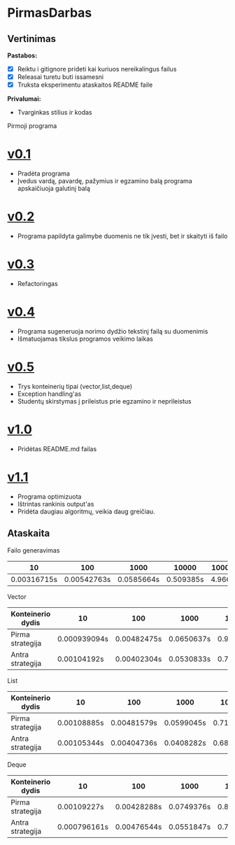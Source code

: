 # PirmasDarbas

## Vertinimas

**Pastabos:**

- [x] Reiktu i gitignore prideti kai kuriuos nereikalingus failus
- [x] Releasai turetu buti issamesni
- [x] Truksta eksperimentu ataskaitos README faile

**Privalumai:**

- Tvarginkas stilius ir kodas


Pirmoji programa
# [v0.1](https://github.com/EmilisDolgov/PirmasDarbas/releases/tag/v0.1)
* Pradėta programa
 * Įvedus vardą, pavardę, pažymius ir egzamino balą programa apskaičiuoja galutinį balą
# [v0.2](https://github.com/EmilisDolgov/PirmasDarbas/releases/tag/v0.2)
* Programa papildyta galimybe duomenis ne tik įvesti, bet ir skaityti iš failo
# [v0.3](https://github.com/EmilisDolgov/PirmasDarbas/releases/tag/v0.3)
* Refactoringas
# [v0.4](https://github.com/EmilisDolgov/PirmasDarbas/releases/tag/v0.4)
* Programa sugeneruoja norimo dydžio tekstinį failą su duomenimis
* Išmatuojamas tikslus programos veikimo laikas
# [v0.5](https://github.com/EmilisDolgov/PirmasDarbas/releases/tag/v0.5)
* Trys konteinerių tipai (vector,list,deque)
* Exception handling'as
* Studentų skirstymas į prileistus prie egzamino ir neprileistus
# [v1.0](https://github.com/EmilisDolgov/PirmasDarbas/releases/tag/v1.0)
* Pridėtas README.md failas
# [v1.1](https://github.com/EmilisDolgov/PirmasDarbas/releases/tag/v1.1)
* Programa optimizuota
* Ištrintas rankinis output'as
* Pridėta daugiau algoritmų, veikia daug greičiau.

## Ataskaita
Failo generavimas

 |10|100|1000|10000|100000|
 |---|---|---|---|---|
 |0.00316715s|0.00542763s|0.0585664s|0.509385s|4.9661s|

Vector

 |Konteinerio dydis|10|100|1000|10000|100000|
 |---|---|---|---|---|---|
 |Pirma strategija|0.000939094s|0.00482475s|0.0650637s|0.926928s|9.74813s|
 |Antra strategija|0.00104192s|0.00402304s|0.0530833s|0.712356s|8.87912s|
 
List

 |Konteinerio dydis|10|100|1000|10000|100000|
 |---|---|---|---|---|---|
 |Pirma strategija|0.00108885s|0.00481579s|0.0599045s|0.713983s|7.17883s|
 |Antra strategija|0.00105344s|0.00404736s|0.0408282s|0.683421s|6.89246s|

Deque

 |Konteinerio dydis|10|100|1000|10000|100000|
 |---|---|---|---|---|---|
 |Pirma strategija|0.00109227s|0.00428288s|0.0749376s|0.821196s|9.73092s|
 |Antra strategija|0.000796161s|0.00476544s|0.0551847s|0.724776s|9.07986s|
